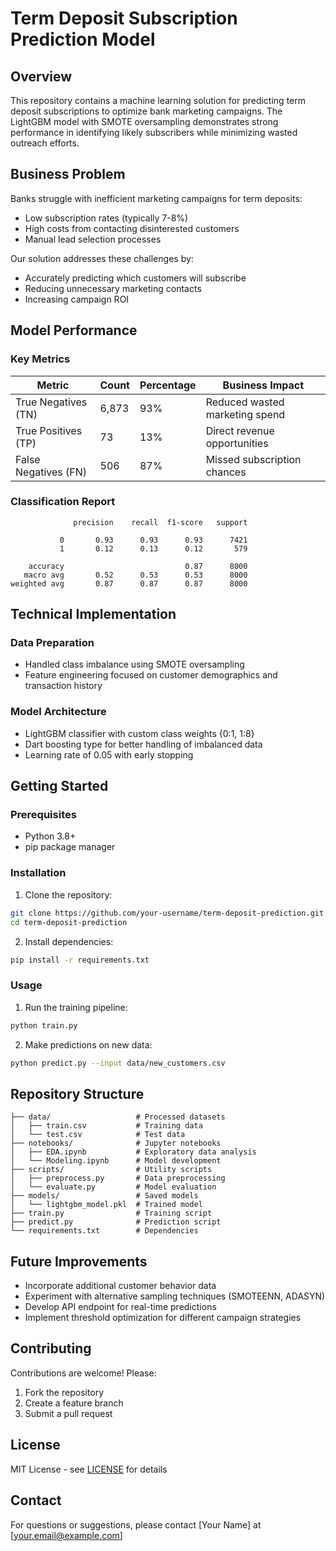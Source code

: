 # Term Deposit Subscription Prediction Model

## Overview
This repository contains a machine learning solution for predicting term deposit subscriptions to optimize bank marketing campaigns. The LightGBM model with SMOTE oversampling demonstrates strong performance in identifying likely subscribers while minimizing wasted outreach efforts.

## Business Problem
Banks struggle with inefficient marketing campaigns for term deposits:
- Low subscription rates (typically 7-8%)
- High costs from contacting disinterested customers
- Manual lead selection processes

Our solution addresses these challenges by:
- Accurately predicting which customers will subscribe
- Reducing unnecessary marketing contacts
- Increasing campaign ROI

## Model Performance
### Key Metrics
| Metric               | Count | Percentage | Business Impact               |
|----------------------|-------|------------|--------------------------------|
| True Negatives (TN)  | 6,873 | 93%        | Reduced wasted marketing spend |
| True Positives (TP)  | 73    | 13%        | Direct revenue opportunities   |
| False Negatives (FN) | 506   | 87%        | Missed subscription chances    |

### Classification Report
```
              precision    recall  f1-score   support

           0       0.93      0.93      0.93      7421
           1       0.12      0.13      0.12       579

    accuracy                           0.87      8000
   macro avg       0.52      0.53      0.53      8000
weighted avg       0.87      0.87      0.87      8000
```

## Technical Implementation
### Data Preparation
- Handled class imbalance using SMOTE oversampling
- Feature engineering focused on customer demographics and transaction history

### Model Architecture
- LightGBM classifier with custom class weights {0:1, 1:8}
- Dart boosting type for better handling of imbalanced data
- Learning rate of 0.05 with early stopping

## Getting Started

### Prerequisites
- Python 3.8+
- pip package manager

### Installation
1. Clone the repository:
```bash
git clone https://github.com/your-username/term-deposit-prediction.git
cd term-deposit-prediction
```

2. Install dependencies:
```bash
pip install -r requirements.txt
```

### Usage
1. Run the training pipeline:
```bash
python train.py
```

2. Make predictions on new data:
```bash
python predict.py --input data/new_customers.csv
```

## Repository Structure
```
├── data/                   # Processed datasets
│   ├── train.csv           # Training data
│   └── test.csv            # Test data
├── notebooks/              # Jupyter notebooks
│   ├── EDA.ipynb           # Exploratory data analysis
│   └── Modeling.ipynb      # Model development
├── scripts/                # Utility scripts
│   ├── preprocess.py       # Data preprocessing
│   └── evaluate.py         # Model evaluation
├── models/                 # Saved models
│   └── lightgbm_model.pkl  # Trained model
├── train.py                # Training script
├── predict.py              # Prediction script
└── requirements.txt        # Dependencies
```

## Future Improvements
- Incorporate additional customer behavior data
- Experiment with alternative sampling techniques (SMOTEENN, ADASYN)
- Develop API endpoint for real-time predictions
- Implement threshold optimization for different campaign strategies

## Contributing
Contributions are welcome! Please:
1. Fork the repository
2. Create a feature branch
3. Submit a pull request

## License
MIT License - see [LICENSE](LICENSE) for details

## Contact
For questions or suggestions, please contact [Your Name] at [your.email@example.com]
